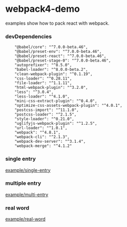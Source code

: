 # webpack4-demo

examples show how to pack react with webpack.

### devDependencies

```text
    "@babel/core": "^7.0.0-beta.46",
    "@babel/preset-env": "^7.0.0-beta.46",
    "@babel/preset-react": "^7.0.0-beta.46",
    "@babel/preset-stage-0": "^7.0.0-beta.46",
    "autoprefixer": "^8.5.0",
    "babel-loader": "^8.0.0-beta.2",
    "clean-webpack-plugin": "^0.1.19",
    "css-loader": "^0.28.11",
    "file-loader": "^1.1.11",
    "html-webpack-plugin": "^3.2.0",
    "less": "^3.0.4",
    "less-loader": "^4.1.0",
    "mini-css-extract-plugin": "^0.4.0",
    "optimize-css-assets-webpack-plugin": "^4.0.1",
    "postcss-import": "^11.1.0",
    "postcss-loader": "^2.1.5",
    "style-loader": "^0.21.0",
    "uglifyjs-webpack-plugin": "^1.2.5",
    "url-loader": "^1.0.1",
    "webpack": "^4.8.1",
    "webpack-cli": "^2.1.3",
    "webpack-dev-server": "^3.1.4",
    "webpack-merge": "^4.1.2"
```

### single entry

[example/single-entry](./example/single-entry)

### multiple entry

[example/multi-entry](./example/multi-entry)

### real word

[example/real-word](./example/real-word)
